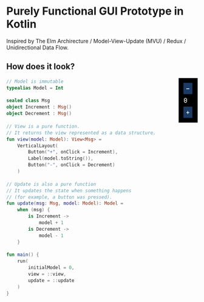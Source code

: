 # Purely Functional GUI Prototype in Kotlin

Inspired by The Elm Archirecture / Model-View-Update (MVU) / Redux / Unidirectional Data Flow.

## How does it look?

<img src="counter.png" align="right" width="50"/>

```kotlin
// Model is immutable
typealias Model = Int

sealed class Msg
object Increment : Msg()
object Decrement : Msg()

// View is a pure function.
// It returns the view represented as a data structure.
fun view(model: Model): View<Msg> =
    VerticalLayout(
        Button("+", onClick = Increment),
        Label(model.toString()),
        Button("-", onClick = Decrement)
    )

// Update is also a pure function
// It updates the state when something happens
// (for example, a button was pressed).
fun update(msg: Msg, model: Model): Model =
    when (msg) {
        is Increment ->
            model + 1
        is Decrement ->
            model - 1
    }

fun main() {
    run(
        initialModel = 0,
        view = ::view,
        update = ::update
    )
}
```
